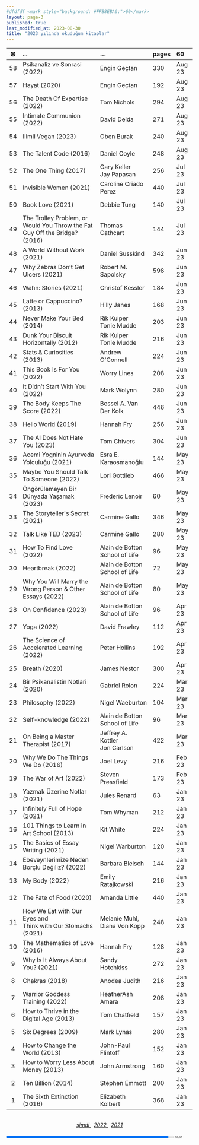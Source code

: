 ```yaml
---
#dfdfdf <mark style="background: #FFB8EBA6;">60</mark> 
layout: page-3
published: true
last_modified_at: 2023-08-30
title: "2023 yılında okuduğum kitaplar"  
---
```


| ⁜ | ... | … | pages | 60 |
|:---:|:---- |:---- |:---- |:---- |
| 58 | Psikanaliz ve Sonrasi (2022) | Engin Geçtan | 330 | Aug 23 |
| 57 | Hayat (2020) | Engin Geçtan | 192 | Aug 23 |
| 56 | The Death Of Expertise (2022) | Tom Nichols | 294 | Aug 23 |
| 55 | Intimate Communion (2022) | David Deida | 271 | Aug 23 |
| 54 | Ilimli Vegan (2023) | Oben Burak | 240 | Aug 23 | 
| 53 | The Talent Code (2016) | Daniel Coyle | 248 | Aug 23 | 
| 52 | The One Thing (2017) | Gary Keller <br /> Jay Papasan | 256 | Jul 23 | 
| 51 | Invisible Women (2021) | Caroline Criado Perez | 440 | Jul 23 |
| 50 | Book Love (2021) | Debbie Tung | 140 | Jul 23 |
| 49 | The Trolley Problem, or Would You Throw the Fat Guy Off the Bridge? (2016) | Thomas Cathcart | 144 | Jul 23 |
| 48 | A World Without Work (2021) | Daniel Susskind | 342 | Jun 23 |
| 47 | Why Zebras Don’t Get Ulcers (2021) | Robert M. Sapolsky | 598 | Jun 23 |
| 46 | Wahn: Stories (2021) | Christof Kessler | 184 | Jun 23 |
| 45 | Latte or Cappuccino? (2013) | Hilly Janes | 168 | Jun 23 |
| 44 | Never Make Your Bed (2014) | Rik Kuiper <br /> Tonie Mudde | 203 | Jun 23 |
| 43 | Dunk Your Biscuit Horizontally (2012) | Rik Kuiper <br /> Tonie Mudde | 216 | Jun 23 |
| 42 | Stats & Curiosities (2013) | Andrew O'Connell | 224 | Jun 23 |
| 41 | This Book Is For You (2022) | Worry Lines | 208 | Jun 23 |
| 40 | It Didn’t Start With You (2022) | Mark Wolynn | 280 | Jun 23 |
| 39 | The Body Keeps The Score (2022) | Bessel A. Van Der Kolk | 446 | Jun 23 |
| 38 | Hello World (2019) | Hannah Fry | 256 | Jun 23 |
| 37 | The AI Does Not Hate You (2023) | Tom Chivers | 304 | Jun 23 |
| 36 | Acemi Yogninin Ayurveda Yolculuğu (2021) | Esra E. Karaosmanoğlu | 144 | May 23 |
| 35 | Maybe You Should Talk To Someone (2022) | Lori Gottlieb | 466 | May 23 |
| 34 | Öngörülemeyen Bir Dünyada Yaşamak (2023) | Frederic Lenoir | 60 | May 23 |
| 33 | The Storyteller's Secret (2021) | Carmine Gallo | 346 | May 23 |
| 32 | Talk Like TED (2023) | Carmine Gallo | 280 | May 23 |
| 31 | How To Find Love (2022) | Alain de Botton <br /> School of Life | 96 | May 23 |
| 30 | Heartbreak (2022) | Alain de Botton <br /> School of Life | 72 | May 23 |
| 29 | Why You Will Marry the Wrong Person & Other Essays (2022) | Alain de Botton <br /> School of Life | 80 | May 23 |
| 28 | On Confidence (2023) | Alain de Botton <br /> School of Life | 96 | Apr 23 |
| 27 | Yoga (2022) | David Frawley | 112 | Apr 23 |
| 26 | The Science of Accelerated Learning (2022) | Peter Hollins | 192 | Apr 23 |
| 25 | Breath (2020) | James Nestor | 300 | Apr 23 |
| 24 | Bir Psikanalistin Notlari (2020) | Gabriel Rolon | 224 | Mar 23 |
| 23 | Philosophy (2022) | Nigel Waeburton | 104 | Mar 23 |
| 22 | Self-knowledge (2022) | Alain de Botton <br /> School of Life | 96 | Mar 23 |
| 21 | On Being a Master Therapist (2017) | Jeffrey A. Kottler <br /> Jon Carlson | 422 | Mar 23 | 
| 20 | Why We Do The Things We Do (2016) | Joel Levy | 216 | Feb 23 |
| 19 | The War of Art (2022) | Steven Pressfield | 173 | Feb 23 |
| 18 | Yazmak Üzerine Notlar (2021) | Jules Renard | 63 | Jan 23 |
| 17 | Infinitely Full of Hope (2021) | Tom Whyman | 212 | Jan 23 |
| 16 | 101 Things to Learn in Art School (2013) | Kit White | 224 | Jan 23 |
| 15 | The Basics of Essay Writing (2021) | Nigel Warburton | 120 | Jan 23 |
| 14 | Ebeveynlerimize Neden Borçlu Değiliz? (2022) | Barbara Bleisch | 144 | Jan 23 |
| 13 | My Body (2022) | Emily Ratajkowski | 216 | Jan 23 |
| 12 | The Fate of Food (2020) | Amanda Little | 440 | Jan 23 |
| 11 | How We Eat with Our Eyes and <br /> Think with Our Stomachs (2021) | Melanie Muhl, <br /> Diana Von Kopp | 248 | Jan 23 |
| 10 | The Mathematics of Love (2016) | Hannah Fry | 128 | Jan 23 |
| 9 | Why Is It Always About You? (2021) | Sandy Hotchkiss | 272 | Jan 23 |
| 8 | Chakras (2018) | Anodea Judith | 216 | Jan 23 |
| 7 | Warrior Goddess Training (2022) | HeatherAsh Amara | 208 | Jan 23 |
| 6 | How to Thrive in the Digital Age (2013) | Tom Chatfıeld | 157 | Jan 23 |
| 5 | Six Degrees (2009) | Mark Lynas | 280 | Jan 23 |
| 4 | How to Change the World (2013) | John-Paul Flintoff | 152 | Jan 23 |
| 3 | How to Worry Less About Money (2013) | John Armstrong | 160 | Jan 23 |
| 2 | Ten Billion (2014) | Stephen Emmott | 200 | Jan 23 |
| 1 | The Sixth Extinction (2016) | Elizabeth Kolbert | 368 | Jan 23 |
  
  <br>
<center>
<span class="link1" style="font-style: italic;"><a href="/now" title='şimdi'>şimdi </a></span> &nbsp;
<span class="link1" style="font-style: italic;"><a href="/2022" title='2022'>2022 </a></span> &nbsp; <span class="link1" style="font-style: italic;"><a href="/2021" title='2021'>2021 </a></span>
</center>

  <br>
<div><progress title="58/60" value="58" max="60" style="width: 90%;"></progress><span style="font-size: 50%; width: 5%; font-style: italic;" title="reading challenge 2023"> 58/60</span></div>
<div style="clear: both"></div>

